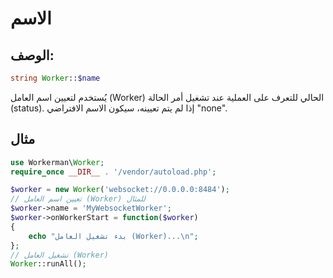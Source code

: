# الاسم

## الوصف:
```php
string Worker::$name
```

يُستخدم لتعيين اسم العامل (Worker) الحالي للتعرف على العملية عند تشغيل أمر الحالة (status). إذا لم يتم تعيينه، سيكون الاسم الافتراضي "none".

## مثال

```php
use Workerman\Worker;
require_once __DIR__ . '/vendor/autoload.php';

$worker = new Worker('websocket://0.0.0.0:8484');
// تعيين اسم العامل (Worker) للمثال
$worker->name = 'MyWebsocketWorker';
$worker->onWorkerStart = function($worker)
{
    echo "بدء تشغيل العامل (Worker)...\n";
};
// تشغيل العامل (Worker)
Worker::runAll();
```

